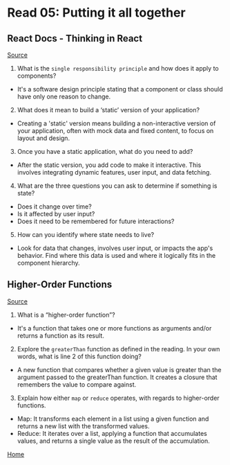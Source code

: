 # Read 05: Putting it all together

## React Docs - Thinking in React

[Source]()

1. What is the `single responsibility principle` and how does it apply to components?

- It's a software design principle stating that a component or class should have only one reason to change.

2. What does it mean to build a ‘static’ version of your application?

- Creating a 'static' version means building a non-interactive version of your application, often with mock data and fixed content, to focus on layout and design.

3. Once you have a static application, what do you need to add?

- After the static version, you add code to make it interactive. This involves integrating dynamic features, user input, and data fetching.

4. What are the three questions you can ask to determine if something is state?

- Does it change over time?
- Is it affected by user input?
- Does it need to be remembered for future interactions?

5. How can you identify where state needs to live?

- Look for data that changes, involves user input, or impacts the app's behavior. Find where this data is used and where it logically fits in the component hierarchy.

## Higher-Order Functions

[Source]()

1. What is a “higher-order function”?

- It's a function that takes one or more functions as arguments and/or returns a function as its result.

2. Explore the `greaterThan` function as defined in the reading. In your own words, what is line 2 of this function doing?

- A new function that compares whether a given value is greater than the argument passed to the greaterThan function. It creates a closure that remembers the value to compare against.

3. Explain how either `map` or `reduce` operates, with regards to higher-order functions.

- Map: It transforms each element in a list using a given function and returns a new list with the transformed values.
- Reduce: It iterates over a list, applying a function that accumulates values, and returns a single value as the result of the accumulation.

[Home](https://sfpagalan.github.io/reading-notes/)
